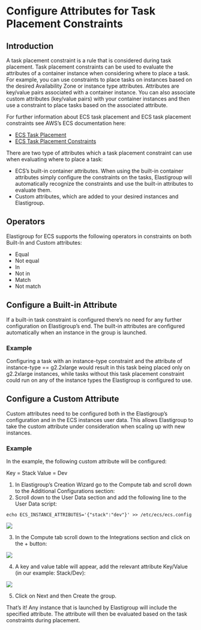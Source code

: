 # Configure Attributes for Task Placement Constraints

## Introduction

A task placement constraint is a rule that is considered during task placement. Task placement constraints can be used to evaluate the attributes of a container instance when considering where to place a task. For example, you can use constraints to place tasks on instances based on the desired Availability Zone or instance type attributes. Attributes are key/value pairs associated with a container instance. You can also associate custom attributes (key/value pairs) with your container instances and then use a constraint to place tasks based on the associated attribute.

For further information about ECS task placement and ECS task placement constraints see AWS’s ECS documentation here:

* [ECS Task Placement](https://docs.aws.amazon.com/AmazonECS/latest/developerguide/task-placement.html)
* [ECS Task Placement Constraints](https://docs.aws.amazon.com/AmazonECS/latest/developerguide/task-placement-constraints.html)

There are two type of attributes which a task placement constraint can use when evaluating where to place a task:

* ECS’s built-in container attributes. When using the built-in container attributes simply configure the constraints on the tasks, Elastigroup will automatically recognize the constraints and use the built-in attributes to evaluate them.
* Custom attributes, which are added to your desired instances and Elastigroup.

## Operators

Elastigroup for ECS supports the following operators in constraints on both Built-In and Custom attributes:

* Equal
* Not equal
* In
* Not in
* Match
* Not match

## Configure a Built-in Attribute

If a built-in task constraint is configured there’s no need for any further configuration on Elastigroup’s end. The built-in attributes are configured automatically when an instance in the group is launched.

### Example

Configuring a task with an instance-type constraint and the attribute of instance-type == g2.2xlarge would result in this task being placed only on g2.2xlarge instances, while tasks without this task placement constraint could run on any of the instance types the Elastigroup is configured to use.

## Configure a Custom Attribute

Custom attributes need to be configured both in the Elastigroup’s configuration and in the ECS instances user data. This allows Elastigroup to take the custom attribute under consideration when scaling up with new instances.

### Example

In the example, the following custom attribute will be configured:

Key = Stack
Value = Dev

1. In Elastigroup’s Creation Wizard go to the Compute tab and scroll down to the Additional Configurations section:
2. Scroll down to the User Data section and add the following line to the User Data script:

`echo ECS_INSTANCE_ATTRIBUTES='{"stack":"dev"}' >> /etc/ecs/ecs.config`

<img src="/elastigroup/_media/configure-attributes-for-task-placement-constraints_1.png" />

3. In the Compute tab scroll down to the Integrations section and click on the + button:

<img src="/elastigroup/_media/configure-attributes-for-task-placement-constraints_2.png" />

4. A key and value table will appear, add the relevant attribute Key/Value (in our example: Stack/Dev):

<img src="/elastigroup/_media/configure-attributes-for-task-placement-constraints_3.png" />

5. Click on Next and then Create the group.

That’s it! Any instance that is launched by Elastigroup will include the specified attribute. The attribute will then be evaluated based on the task constraints during placement.
